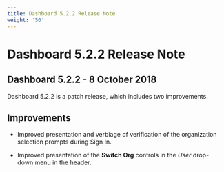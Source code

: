 ```yaml
---
title: Dashboard 5.2.2 Release Note
weight: '50'
---
```


# Dashboard 5.2.2 Release Note

## Dashboard 5.2.2 - 8 October 2018

Dashboard 5.2.2 is a patch release, which includes two improvements.

## Improvements

* Improved presentation and verbiage of verification of the organization selection prompts during Sign In.

* Improved presentation of the **Switch Org** controls in the _User_ drop-down menu in the header.
